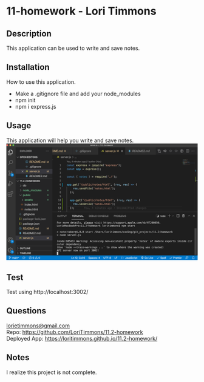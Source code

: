 # 11-homework - Lori Timmons 

## Description
This application can be used to write and save notes. 

## Installation
How to use this application. 
* Make a .gitignore file and add your node_modules 
* npm init 
* npm i express.js
## Usage 
 This application will help you write and save notes. 
![VS Image 1](./SS1.png)  <br>

## Test
Test using http://localhost:3002/

## Questions
lorietimmons@gmail.com <br>
Repo: https://github.com/LoriTimmons/11.2-homework <br>
Deployed App: https://loritimmons.github.io/11.2-homework/

## Notes
I realize this project is not complete. 
